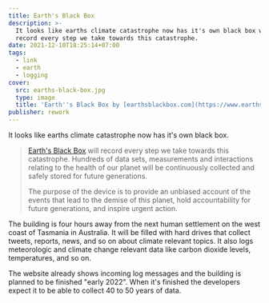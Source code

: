 ```yaml
---
title: Earth's Black Box
description: >-
  It looks like earths climate catastrophe now has it's own black box which will
  record every step we take towards this catastrophe.
date: 2021-12-10T18:25:14+07:00
tags:
  - link
  - earth
  - logging
cover:
  src: earths-black-box.jpg
  type: image
  title: 'Earth''s Black Box by [earthsblackbox.com](https://www.earthsblackbox.com/)'
publisher: rework
---
```


It looks like earths climate catastrophe now has it's own black box.

> [Earth's Black Box](https://www.earthsblackbox.com/) will record every step we take towards this catastrophe. Hundreds of data sets, measurements and interactions relating to the health of our planet will be continuously collected and safely stored for future generations.
>
> The purpose of the device is to provide an unbiased account of the events that lead to the demise of this planet, hold accountability for future generations, and inspire urgent action.

The building is four hours away from the next human settlement on the west coast of Tasmania in Australia. It will be filled with hard drives that collect tweets, reports, news, and so on about climate relevant topics. It also logs meteorologic and climate change relevant data like carbon dioxide levels, temperatures, and so on.

The website already shows incoming log messages and the building is planned to be finished "early 2022". When it's finished the developers expect it to be able to collect 40 to 50 years of data.
